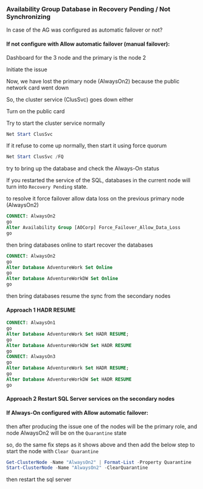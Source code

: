 ### Availability Group Database in Recovery Pending / Not Synchronizing

In case of the AG was configured as automatic failover or not?

#### If not configure with Allow automatic failover (manual failover):

Dashboard for the 3 node and the primary is the node 2


Initiate the issue

Now, we have lost the primary node (AlwaysOn2) because the public network card went down

So, the cluster service (ClusSvc) goes down either

Turn on the public card

Try to start the cluster service normally
```powershell
Net Start ClusSvc

```

If it refuse to come up normally, then start it using force quorum

```powershell
Net Start ClusSvc /FQ

```

try to bring up the database and check the Always-On status


If you restarted the service of the SQL, databases in the current node will turn into `Recovery Pending` state.


to resolve it force failover allow data loss on the previous primary node (AlwaysOn2)

```SQL
CONNECT: AlwaysOn2
go
Alter Availability Group [AOCorp] Force_Failover_Allow_Data_Loss
go
```

then bring databases online to start recover the databases

```SQL
CONNECT: AlwaysOn2
go
Alter Database AdventureWork Set Online
go
Alter Database AdventureWorkDW Set Online
go
```

then bring databases resume the sync from the secondary nodes

#### Approach 1 HADR RESUME
```SQL
CONNECT: AlwaysOn1
go
Alter Database AdventureWork Set HADR RESUME;
go
Alter Database AdventureWorkDW Set HADR RESUME
go
CONNECT: AlwaysOn3
go
Alter Database AdventureWork Set HADR RESUME;
go
Alter Database AdventureWorkDW Set HADR RESUME
go
```
#### Approach 2 Restart SQL Server services on the secondary nodes


#### If Always-On configured with Allow automatic failover:

then after producing the issue one of the nodes will be the primary role, and node AlwaysOn2 will be on the `Quarantine` state

so, do the same fix steps as it shows above and then add the below step to start the node with `Clear Quarantine`

```powershell
Get-ClusterNode -Name "AlwaysOn2" | Format-List -Property Quarantine
Start-ClusterNode -Name "AlwaysOn2" -ClearQuarantine
```
then restart the sql server

